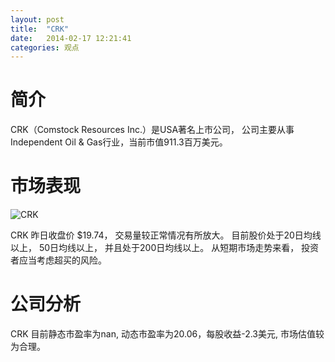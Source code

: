```yaml
---
layout: post
title:  "CRK"
date:   2014-02-17 12:21:41
categories: 观点
---
```


# 简介
CRK（Comstock Resources Inc.）是USA著名上市公司，
公司主要从事Independent Oil & Gas行业，当前市值911.3百万美元。

# 市场表现

![CRK](http://finviz.com/chart.ashx?t=CRK&ty=c&ta=1&p=d&s=l)

CRK 昨日收盘价 $19.74，
交易量较正常情况有所放大。
目前股价处于20日均线以上，
50日均线以上，
并且处于200日均线以上。
从短期市场走势来看，
投资者应当考虑超买的风险。

# 公司分析
CRK 目前静态市盈率为nan, 动态市盈率为20.06，每股收益-2.3美元,
市场估值较为合理。
